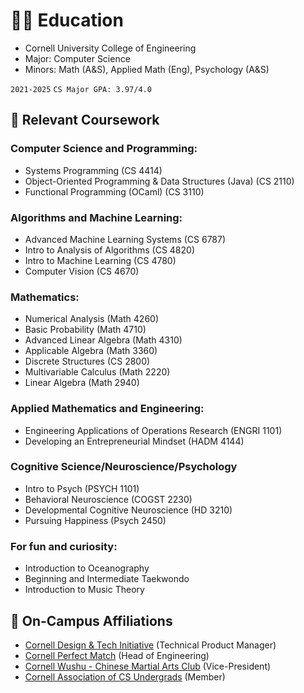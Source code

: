 # 👨‍🎓 Education

-   Cornell University College of Engineering
-   Major: Computer Science
-   Minors: Math (A&S), Applied Math (Eng), Psychology (A&S)

`2021-2025` `CS Major GPA: 3.97/4.0`

## 📑 Relevant Coursework

### Computer Science and Programming:

-   Systems Programming (CS 4414)
-   Object-Oriented Programming & Data Structures (Java) (CS 2110)
-   Functional Programming (OCaml) (CS 3110)

### Algorithms and Machine Learning:

-   Advanced Machine Learning Systems (CS 6787)
-   Intro to Analysis of Algorithms (CS 4820)
-   Intro to Machine Learning (CS 4780)
-   Computer Vision (CS 4670)

### Mathematics:

-   Numerical Analysis (Math 4260)
-   Basic Probability (Math 4710)
-   Advanced Linear Algebra (Math 4310)
-   Applicable Algebra (Math 3360)
-   Discrete Structures (CS 2800)
-   Multivariable Calculus (Math 2220)
-   Linear Algebra (Math 2940)

### Applied Mathematics and Engineering:

-   Engineering Applications of Operations Research (ENGRI 1101)
-   Developing an Entrepreneurial Mindset (HADM 4144)

### Cognitive Science/Neuroscience/Psychology

-   Intro to Psych (PSYCH 1101)
-   Behavioral Neuroscience (COGST 2230)
-   Developmental Cognitive Neuroscience (HD 3210)
-   Pursuing Happiness (Psych 2450)

### For fun and curiosity:

-   Introduction to Oceanography
-   Beginning and Intermediate Taekwondo
-   Introduction to Music Theory

## 📌 On-Campus Affiliations

-   [Cornell Design & Tech Initiative](https://www.cornelldti.org/) (Technical Product Manager)
-   [Cornell Perfect Match](https://perfectmatch.ai/) (Head of Engineering)
-   [Cornell Wushu - Chinese Martial Arts Club](https://cornellwushu.github.io/) (Vice-President)
-   [Cornell Association of CS Undergrads](https://acsu.cornell.edu/) (Member)
